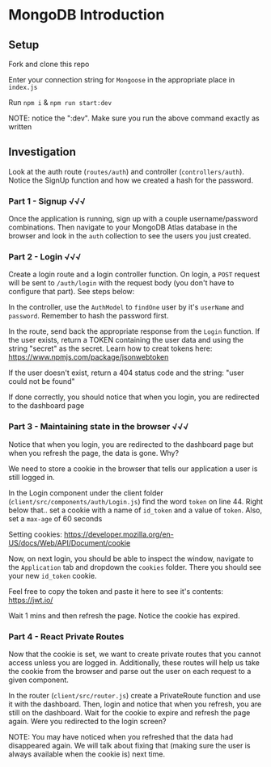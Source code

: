 # MongoDB Introduction

## Setup
Fork and clone this repo

Enter your connection string for `Mongoose` in the appropriate place in `index.js`

Run `npm i` & `npm run start:dev`

NOTE: notice the ":dev". Make sure you run the above command exactly as written

## Investigation
Look at the auth route (`routes/auth`) and controller (`controllers/auth`). Notice the SignUp function and how we created a hash for the password. 

### Part 1 - Signup √√√

Once the application is running, sign up with a couple username/password combinations. Then navigate to your MongoDB Atlas database in the browser and look in the `auth` collection to see the users you just created.

### Part 2 - Login √√√

Create a login route and a login controller function. On login, a `POST` request will be sent to `/auth/login` with the request body (you don't have to configure that part). See steps below:

In the controller, use the `AuthModel` to `findOne` user by it's `userName` and `password`. Remember to hash the password first.

In the route, send back the appropriate response from the `Login` function. If the user exists, return a TOKEN containing the user data and using the string "secret" as the secret. Learn how to creat tokens here: https://www.npmjs.com/package/jsonwebtoken

If the user doesn't exist, return a 404 status code and the string: "user could not be found"

If done correctly, you should notice that when you login, you are redirected to the dashboard page

### Part 3 - Maintaining state in the browser √√√

Notice that when you login, you are redirected to the dashboard page but when you refresh the page, the data is gone. Why?

We need to store a cookie in the browser that tells our application a user is still logged in.

In the Login component under the client folder (`client/src/components/auth/Login.js`) find the word `token` on line 44. Right below that.. set a cookie with a name of `id_token` and a value of `token`. Also, set a `max-age` of 60 seconds

Setting cookies: https://developer.mozilla.org/en-US/docs/Web/API/Document/cookie

Now, on next login, you should be able to inspect the window, navigate to the `Application` tab and dropdown the `cookies` folder. There you should see your new `id_token` cookie.

Feel free to copy the token and paste it here to see it's contents: https://jwt.io/

Wait 1 mins and then refresh the page. Notice the cookie has expired.

### Part 4 - React Private Routes

Now that the cookie is set, we want to create private routes that you cannot access unless you are logged in. Additionally, these routes will help us take the cookie from the browser and parse out the user on each request to a given component.

In the router (`client/src/router.js`) create a PrivateRoute function and use it with the dashboard. Then, login and notice that when you refresh, you are still on the dashboard. Wait for the cookie to expire and refresh the page again. Were you redirected to the login screen?

NOTE: You may have noticed when you refreshed that the data had disappeared again. We will talk about fixing that (making sure the user is always available when the cookie is) next time. 

